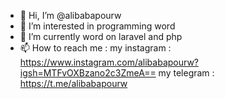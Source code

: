 - 👋 Hi, I’m @alibabapourw
- 👀 I’m interested in programming word
- 🌱 I’m currently word on laravel and php
- 📫 How to reach me :
my instagram :
https://www.instagram.com/alibabapourw?igsh=MTFvOXBzano2c3ZmeA==
my telegram :
https://t.me/alibabapourw
<!---
alibabapourw/alibabapourw is a ✨ special ✨ repository because its `README.md` (this file) appears on your GitHub profile.
You can click the Preview link to take a look at your changes.
--->
